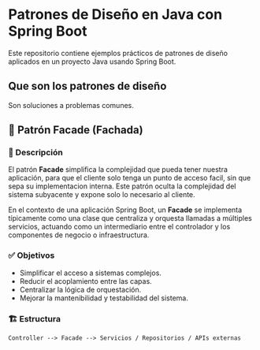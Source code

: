 # Patrones de Diseño en Java con Spring Boot

Este repositorio contiene ejemplos prácticos de patrones de diseño aplicados en un proyecto Java usando Spring Boot.

## Que son los patrones de diseño

Son soluciones a problemas comunes.

## 🎯 Patrón Facade (Fachada)

### 🧩 Descripción

El patrón **Facade** simplifica la complejidad que pueda tener nuestra aplicación, para que el cliente solo tenga un punto de acceso facil, sin que sepa su implementacion interna.
Este patrón oculta la complejidad del sistema subyacente  y expone solo lo necesario al cliente.

En el contexto de una aplicación Spring Boot, un **Facade** se implementa típicamente como una clase que centraliza y orquesta llamadas a múltiples servicios, actuando como
un intermediario entre el controlador y los componentes de negocio o infraestructura.

### ✅ Objetivos

- Simplificar el acceso a sistemas complejos.
- Reducir el acoplamiento entre las capas.
- Centralizar la lógica de orquestación.
- Mejorar la mantenibilidad y testabilidad del sistema.

### 🏗️ Estructura

```text
Controller --> Facade --> Servicios / Repositorios / APIs externas
